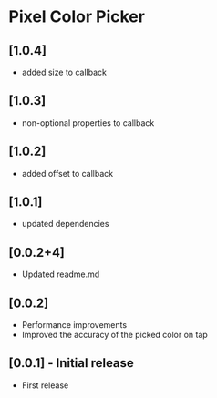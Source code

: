 # Pixel Color Picker
## [1.0.4]
 * added size to callback

## [1.0.3]
* non-optional properties to callback

## [1.0.2]
 * added offset to callback

## [1.0.1]
 * updated dependencies

## [0.0.2+4]

* Updated readme.md

## [0.0.2]

* Performance improvements
* Improved the accuracy of the picked color on tap

## [0.0.1] - Initial release

* First release
